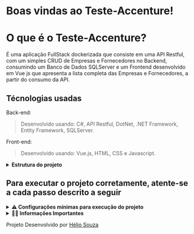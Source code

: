 # Boas vindas ao Teste-Accenture!

# O que é o Teste-Accenture?

É uma aplicação FullStack dockerizada que consiste em uma API Restful, com um simples CRUD de Empresas e Fornecedores no Backend, consumindo um Banco de Dados SQLServer e um Frontend desenvolvido em Vue js que apresenta a lista completa das Empresas e Fornecedores, a partir do consumo da API.

## Técnologias usadas

Back-end:
> Desenvolvido usando: C#, API Restful, DotNet, .NET Framework, Entity Framework, SQLServer.

Front-end:
> Desenvolvido usando: Vue.js, HTML, CSS e Javascript.

<details>
<summary><strong> Estrutura do projeto</strong></summary><br />
  
 O projeto é composto de 4 entidades importantes para sua estrutura:
  
  1️⃣ **Banco de dados:**
  - Contém um container docker SQLServer já configurado no docker-compose através de um serviço definido como `db`.
  - Tem o papel de fornecer dados para o serviço de _backend_.
  
  2️⃣ **Back-end:**
 - Deve rodar na porta `7189`, pois o front-end faz requisições para ele nessa porta por padrão;
 - A aplicação é inicializada a partir do arquivo `app/backend/Program.cs`;
 - Para iniciar o Back-end veja os comandos do docker abaixo antes de usar os comando a seguir;
 - Com o DotNet configurado na sua maquina rode primeiramente o comando `dotnet ef databaseupdate` na pasta back-end;
 - Com isso o banco de dados vai ser preenchido e adicionado as seeds para visualização;
 - para subir o back-end use o comando `dotnet run watch`;
  
  3️⃣ **Front-end:**
  - Deve rodar na porta `8080`;
  - O front se comunica com serviço de back-end pela url `http://localhost:7189` através dos endpoints contruídos.
  
  4️⃣ **Docker:**
  - O `docker-compose` tem a responsabilidade de unir os serviços frontend e db e subir parte do projeto com o comando `docker-compose up --build`;
  - O serviço Front-end tem sua `Dockerfile` corretamente configurada em sua raíze, tornando possível a inicialização da aplicação;
  
</details>
  
  ## Para executar o projeto corretamente, atente-se a cada passo descrito a seguir
<details>
<summary><strong> ⚠️ Configurações mínimas para execução do projeto</strong></summary><br />

Na sua máquina você deve ter:

 - Sistema Operacional Distribuição Unix
 - Node versão 16
 - DotNet
 - SQLServer
 - Docker (**opcional, mas recomendado**)
 - Docker-compose versão >=1.29.2 (**opcional, mas recomendado**)

➡️ O `node` deve ter versão igual ou superior à `16.15.0 LTS`:
  - Para instalar o nvm, [acesse esse link](https://github.com/nvm-sh/nvm#installing-and-updating);
  - Rode os comandos abaixo para instalar a versão correta de `node` e usá-la:
    - `nvm install 16 --lts`
    - `nvm use 16`
    - `nvm alias default 16`

➡️ O `docker-compose` deve ter versão igual ou superior à`ˆ1.29.2`:
  * Use esse [link de referência para realizar a instalação corretamente no ubuntu](https://www.digitalocean.com/community/tutorials/how-to-install-and-use-docker-compose-on-ubuntu-20-04-pt) ou a [documentação oficial](https://docs.docker.com/compose/install/);
  * Acesse o [link da documentação oficial com passos para desinstalar](https://docs.docker.com/compose/install/uninstall/) caso necessário.

</details>

<details>
<summary><strong> 👨‍💻 Informações Importantes </strong></summary><br />

  1. Clone o repositório
- Utilize o comando: `git clone git@github.com:heliorr/Desafio-Accenture.git`<br />
2. Acesse a pasta do projeto
- Acesse a pasta Desafio-Accenture com `cd Desafio-Accenture`;<br />
3. Suba a aplicação 
 <summary><strong> 🐳 Com Container Docker-Compose </strong></summary><br />

    - Execute o comando `docker-compose up --build` na pasta raíz do projeto;
    - Aguarde que todos os containers estejam saudáveis;
    - Entre na pasta Back-end e execute os ccomandos `dotnet ef databaseupdate` e `dotnet run watch`;
    - Acesse em seu browser o endereço: `http://localhost:8080`;

  </details>
  
  Projeto Desenvolvido por [Hélio Souza](https://github.com/heliorr)

